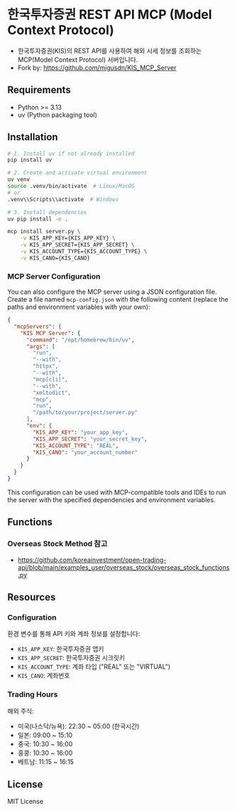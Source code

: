 # 한국투자증권 REST API MCP (Model Context Protocol)

- 한국투자증권(KIS)의 REST API를 사용하여 해외 시세 정보를 조회하는 MCP(Model Context Protocol) 서버입니다.
- Fork by: https://github.com/migusdn/KIS_MCP_Server

## Requirements

* Python >= 3.13
* uv (Python packaging tool)

## Installation

```bash
# 1. Install uv if not already installed
pip install uv

# 2. Create and activate virtual environment
uv venv
source .venv/bin/activate  # Linux/MacOS
# or
.venv\\Scripts\\activate  # Windows

# 3. Install dependencies
uv pip install -e .

mcp install server.py \
    -v KIS_APP_KEY={KIS_APP_KEY} \
    -v KIS_APP_SECRET={KIS_APP_SECRET} \
    -v KIS_ACCOUNT_TYPE={KIS_ACCOUNT_TYPE} \
    -v KIS_CANO={KIS_CANO}
```

### MCP Server Configuration

You can also configure the MCP server using a JSON configuration file. Create a file named `mcp-config.json` with the following content (replace the paths and environment variables with your own):

```json
{
  "mcpServers": {
    "KIS MCP Server": {
      "command": "/opt/homebrew/bin/uv",
      "args": [
        "run",
        "--with",
        "httpx",
        "--with",
        "mcp[cli]",
        "--with",
        "xmltodict",
        "mcp",
        "run",
        "/path/to/your/project/server.py"
      ],
      "env": {
        "KIS_APP_KEY": "your_app_key",
        "KIS_APP_SECRET": "your_secret_key",
        "KIS_ACCOUNT_TYPE": "REAL",
        "KIS_CANO": "your_account_number"
      }
    }
  }
}
```

This configuration can be used with MCP-compatible tools and IDEs to run the server with the specified dependencies and environment variables.

## Functions

### Overseas Stock Method 참고

* https://github.com/koreainvestment/open-trading-api/blob/main/examples_user/overseas_stock/overseas_stock_functions.py

## Resources

### Configuration

환경 변수를 통해 API 키와 계좌 정보를 설정합니다:

* `KIS_APP_KEY`: 한국투자증권 앱키
* `KIS_APP_SECRET`: 한국투자증권 시크릿키
* `KIS_ACCOUNT_TYPE`: 계좌 타입 ("REAL" 또는 "VIRTUAL")
* `KIS_CANO`: 계좌번호

### Trading Hours

해외 주식:
* 미국(나스닥/뉴욕): 22:30 ~ 05:00 (한국시간)
* 일본: 09:00 ~ 15:10
* 중국: 10:30 ~ 16:00
* 홍콩: 10:30 ~ 16:00
* 베트남: 11:15 ~ 16:15

## License

MIT License
